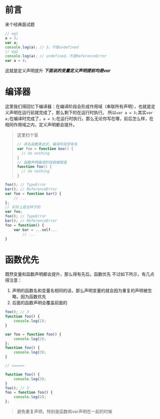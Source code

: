 # 前言
来个经典面试题
```javascript
// eg1
a = 3;
var a;
console.log(a); // 3，不是undefined
// eg2
console.log(a); // undefined，不是ReferenceError
var a = 4;
```
这就是定义声明提升
***下面说的变量定义声明提前均是var***
# 编译器
这里我们得回忆下编译器：在编译阶段会形成作用域（串联所有声明），也就是定义声明在运行前就完成了，那么剩下的在运行时执行。
所以```var a = 3;```其实```var a;```在编译时完成了，```a = 3;```在运行时执行。那么无论你写在哪，前后怎么样，在相同作用域之内，定义声明都会提升。
> 这里扫个盲
> ```javascript
> // 具名函数表达式，编译阶段空有名
> var foo = function boo() {
> 	// do nothing
> }
> // 函数声明编译阶段就被赋值
> function foo() {
> 	// do nothing
> }
> ```
```javascript
foo(); // TypeError
bar(); // ReferenceError
var foo = function bar() {
    // ...
};
// 实际上是这样子的
var foo;
foo(); // TypeError
bar(); // ReferenceError
foo = function() {
    var bar = ...self...
        // ...
}
```
# 函数优先
既然变量和函数声明都会提升，那么得有先后。函数优先
不过如下所示，有几点得注意：
1. 声明的函数名和变量名相同的话，那么声明变量的就会因为重复的声明被忽略，因为函数优先
2. 后面的函数声明会覆盖前面的
```javascript
foo(); // 3
function foo() {
	console.log(1);
}

var foo = function foo() {
	console.log(2);
};
function foo() {
	console.log(3);
}

// <====>

function foo() {
	console.log(3);
}
foo(); // 3
foo = function foo() {
	console.log(2);
};
```
> 避免重复声明，特别是函数和var声明在一起的时候